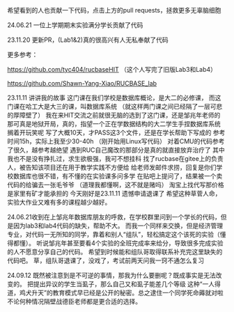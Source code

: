 希望看到的人也贡献一下代码，点击上方的pull requests，拯救更多无辜脑细胞

24.06.21 一位上学期期末实验满分学长贡献了代码

23.11.20 更新PR，(Lab1&2)真的很高兴有人无私奉献了代码

更多参考：

https://github.com/tyc404/rucbaseHIT  （这个人写完了旧版Lab3和Lab4）

https://github.com/Shawn-Yang-Xiao/RUCBASE_lab

23.11.11 讲讲我的故事
这门课在我们学校是数据库概论，是大二的必修课，
而这门课在哈工大是大三的课，叫数据库系统
（就这样两门课之间已经隔了一层可悲的厚障壁了）
我在来HIT交流之前就很无脑的选到了这门课，还是邹兆年老师的
那可真是地狱开局，真的，指望一个正在学数据结构的大二学生手捏数据库系统
搁着开玩笑呢
写了大概10天，才PASS这3个文件，还是在学长帮助下写成的
参考时间15h，实际上我至少30-40h
（刚开始用Linux写代码）
对着CMU的代码参考了很久，越参考越绝望
遇到RUC自己魔改的那部分是真的就直接放弃治疗了
其中我也不是没有挣扎过，求生欲极强，我可不想挂科
找了rucbase在gitee上的负责人，被告知该项目还在用于教学实践不方便给
给老师发邮件求捞，回复是你们学校数据库也很不错，有不懂的在实验课多问多学
在贴吧上提问了，结果被一个卖代码的给骗去一张毛爷爷
（道理我都懂啊，这不就是赌吗）
淘宝上找代写那价格是家里有矿才能承担的
今天刚好是23.11.11
遗憾申请退课了
希望这种草菅人命，实验大作业又难有多的课程越少越好。

24.06.21收到在上邹兆年数据库朋友的呼救，在学校群里问到一个学长的代码，但是因为lab3和lab4代码的缺失，帮助不大。
而我一个同样来交换，但是经济管理专业，对代码一无所知的同学，靠着和别人“组队”，轻松搞定这个该死的实验（懂得都懂）。 
听说邹兆年甚至要看4个实验的全班完成率来给分，导致很多完成实验的人不愿意分享自己的代码。 
希望到时候能和组队哥取得联系补充完这里缺失的代码吧。 
草，组队哥退课了，没戏了，考试前两天问我一窍不通怎么复习

24.09.12 既然被注意到是不可逆的事情，那我为什么要删呢？既成事实是无法改变的。
把提出异议的学生当虱子，那么自己又和虱子能差几个等级
这种“一人得道，鸡犬升天”的教育模式早已经是公开的秘密。总之逮住一个同学死命薅就对啦
不论何种情况隔壁战德臣老师都是更合适的选择。
